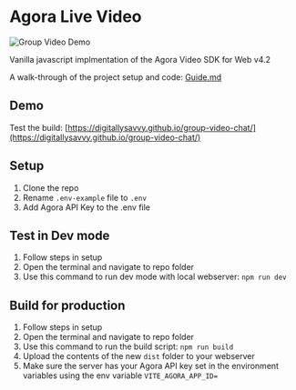 # Agora Live Video

![Group Video Demo](https://github.com/digitallysavvy/group-video-chat/actions/workflows/deploy-to-pages.yaml/badge.svg)

Vanilla javascript implmentation of the Agora Video SDK for Web v4.2

A walk-through of the project setup and code: [Guide.md](Guide.md)

## Demo
Test the build: [https://digitallysavvy.github.io/group-video-chat/](https://digitallysavvy.github.io/group-video-chat/)

## Setup

1. Clone the repo
2. Rename `.env-example` file to `.env`
3. Add Agora API Key to the .env file

## Test in Dev mode
1. Follow steps in setup
2. Open the terminal and navigate to repo folder
3. Use this command to run dev mode with local webserver: 
```npm run dev```

## Build for production
1. Follow steps in setup
2. Open the terminal and navigate to repo folder
3. Use this command to run the build script: 
```npm run build```
4. Upload the contents of the new `dist` folder to your webserver
5. Make sure the server has your Agora API key set in the environment variables using the env variable `VITE_AGORA_APP_ID=`